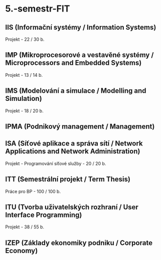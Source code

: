 # 5.-semestr-FIT
## IIS (Informační systémy / 	Information Systems)
Projekt - 22 / 30 b.
## IMP (Mikroprocesorové a vestavěné systémy / 	Microprocessors and Embedded Systems)
Projekt - 13 / 14 b.
## IMS (Modelování a simulace / Modelling and Simulation)
Projekt - 18 / 20 b.
## IPMA (Podnikový management / Management)
## ISA (Síťové aplikace a správa sítí / Network Applications and Network Administration)
Projekt - Programování síťové služby - 20 / 20 b.
## ITT (Semestrální projekt / Term Thesis)
Práce pro BP - 100 / 100 b.
## ITU (Tvorba uživatelských rozhraní / User Interface Programming)
Projekt - 38 / 55 b.
## IZEP (Základy ekonomiky podniku / Corporate Economy)
